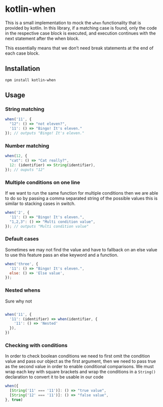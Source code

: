 # kotlin-when

This is a small implementation to mock the `when` functionality that is provided by kotlin. In this library, if a matching case is found, only the code in the respective case block is executed, and execution continues with the next statement after the when block.

This essentially means that we don’t need break statements at the end of each case block.

## Installation

`npm install kotlin-when`

## Usage

### String matching
```javascript
when('11', {
  "12": () => "not eleven?",
  '11': () => "Bingo! It's eleven."
}); // outputs "Bingo! It's eleven."
```

### Number matching
```javascript
when(12, {
  "cat": () => "Cat really?",
  12: (identifier) => String(identifier),
}); // ouputs "12"

```

### Multiple conditions on one line
If we want to run the same function for multiple conditions then we are able to do so by passing a comma separated string of the possible values this is similar to stacking cases in switch.

```javascript
when('2', {
  '11': () => "Bingo! It's eleven.",
  "1,2,3": () => "Multi condition value",
}); // outputs "Multi condition value"
```

### Default cases
Sometimes we may not find the value and have to fallback on an else value to use this feature pass an else keyword and a function.
```javascript
when('three', {
  '11': () => "Bingo! It's eleven.",
  else: () => 'Else value',
});
```

### Nested whens 
Sure why not
```javascript

when('11', {
  '11': (identifier) => when(identifier, {
    '11': () => 'Nested'
  }),
})

```

### Checking with conditions
In order to check boolean conditions we need to first omit the condition value and pass our object as the first argument, then we need to pass true as the second value in order to enable conditional comparisons. We must wrap each key with square brackets and wrap the conditions in a `String()` declaration to convert it to be usable in our code

```javascript
when({
  [String('11' === '11')]: () => "true value",
  [String('12' === '11')]: () => "false value",
}, true)

```

